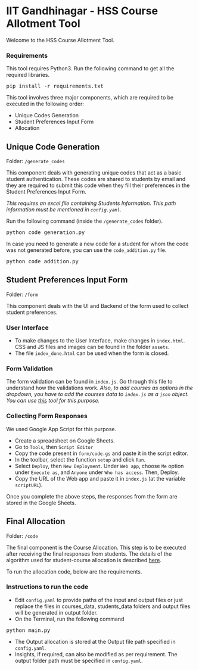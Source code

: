 # IIT Gandhinagar - HSS Course Allotment Tool
Welcome to the HSS Course Allotment Tool. 

### Requirements
This tool requires Python3. Run the following command to get all the required libraries.
<pre>
pip install -r requirements.txt
</pre>

This tool involves three major components, which are required to be executed in the following order:
- Unique Codes Generation
- Student Preferences Input Form
- Allocation

## Unique Code Generation
Folder: `/generate_codes`

This component deals with generating unique codes that act as a basic student authentication. These codes are shared to students by email and they are required to submit this code when they fill their preferences in the Student Preferences Input Form.

*This requires an excel file containing Students Information. This path information must be mentioned in `config.yaml`.*

Run the following command (inside the `/generate_codes` folder).
<pre>
python code_generation.py
</pre>

In case you need to generate a new code for a student for whom the code was not generated before, you can use the `code_addition.py` file.
<pre>
python code_addition.py
</pre>

## Student Preferences Input Form
Folder: `/form`

This component deals with the UI and Backend of the form used to collect student preferences.
### User Interface
- To make changes to the User Interface, make changes in `index.html`. CSS and JS files and images can be found in the folder `assets`.
- The file `index_done.html` can be used when the form is closed.

### Form Validation
The form validation can be found in `index.js`. Go through this file to understand how the validations work. *Also, to add courses as options in the dropdown, you have to add the courses data to `index.js` as a `json` object. You can use [this](https://beautifytools.com/excel-to-json-converter.php) tool for this purpose.*

### Collecting Form Responses
We used Google App Script for this purpose. 
- Create a spreadsheet on Google Sheets.
- Go to `Tools`, then `Script Editor`
- Copy the code present in `form/code.gs` and paste it in the script editor.
- In the toolbar, select the function `setup` and click `Run`.
- Select `Deploy`, then `New Deployment`. Under `Web app`, choose `Me` option under `Execute as`, and `Anyone` under `Who has access`. Then, Deploy.
- Copy the URL of the Web app and paste it in `index.js` (at the variable `scriptURL`).

Once you complete the above steps, the responses from the form are stored in the Google Sheets.

## Final Allocation
Folder: `/code`

The final component is the Course Allocation. This step is to be executed after receiving the final responses from students. The details of the algorithm used for student-course allocation is described [here](https://docs.google.com/document/d/1MDDga0pknnDucc_b_L-6TgLIVnN_6qPMclboX-JUq8Y/edit?usp=sharing).

To run the allocation code, below are the requirements.

### Instructions to run the code
- Edit `config.yaml` to provide paths of the input and output files or just replace the files in courses_data, students_data folders and output files will be generated in output folder.
- On the Terminal, run the following command
<pre>
python main.py
</pre>
- The Output allocation is stored at the Output file path specified in `config.yaml`.
- Insights, if required, can also be modified as per requirement. The output folder path must be specified in `config.yaml`.
